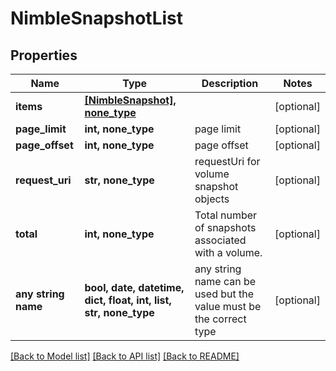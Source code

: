# NimbleSnapshotList


## Properties
Name | Type | Description | Notes
------------ | ------------- | ------------- | -------------
**items** | [**[NimbleSnapshot], none_type**](NimbleSnapshot.md) |  | [optional] 
**page_limit** | **int, none_type** | page limit | [optional] 
**page_offset** | **int, none_type** | page offset | [optional] 
**request_uri** | **str, none_type** | requestUri for volume snapshot objects | [optional] 
**total** | **int, none_type** | Total number of snapshots associated with a volume. | [optional] 
**any string name** | **bool, date, datetime, dict, float, int, list, str, none_type** | any string name can be used but the value must be the correct type | [optional]

[[Back to Model list]](../README.md#documentation-for-models) [[Back to API list]](../README.md#documentation-for-api-endpoints) [[Back to README]](../README.md)


